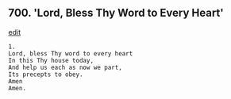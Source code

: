 
## 700.  'Lord, Bless Thy Word to Every Heart'
[edit](https://docs.google.com/document/d/1-19UMAIAAmDEl_mpcTfXOG7aTc8nmgYR/edit?mode=html)



    1.
    Lord, bless Thy word to every heart 
    In this Thy house today, 
    And help us each as now we part, 
    Its precepts to obey. 
    Amen 
    Amen.
